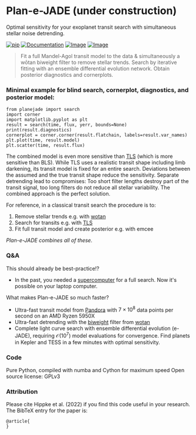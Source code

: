 Plan-e-JADE (under construction)
====================

Optimal sensitivity for your exoplanet transit search with simultaneous stellar noise detrending.

[![pip](https://img.shields.io/badge/pip-install%20planejade-blue.svg)](https://pypi.org/project/planejade/)
[![Documentation](https://img.shields.io/badge/documentation-%E2%9C%93-blue.svg)](https://planejade.readthedocs.io/en/latest/index.html)
[![Image](https://img.shields.io/badge/Examples-%E2%9C%93-blue.svg)](https://github.com/hippke/planejade/tree/main/examples)
[![Image](https://img.shields.io/badge/arXiv-2205.09410-blue.svg)](https://arxiv.org/abs/2205.09410)

>Fit a full Mandel-Agol transit model to the data & simultaneously a wōtan biweight filter to remove stellar trends. Search by iterative fitting with an ensemble differential evolution network. Obtain posterior diagnostics and cornerplots.

### Minimal example for blind search, cornerplot, diagnostics, and posterior model:
```
from planejade import search
import corner
import matplotlib.pyplot as plt
result = search(time, flux, yerr, bounds=None)
print(result.diagnostics)
cornerplot = corner.corner(result.flatchain, labels=result.var_names)
plt.plot(time, result.model)
plt.scatter(time, result.flux)
```

The combined model is even more sensitive than [TLS](https://github.com/hippke/tls) (which is more sensitive than BLS). While TLS uses a realistic transit shape including limb darkening, its transit model is fixed for an entire search. Deviations between the assumed and the true transit shape reduce the sensitivity. Separate detrending lead to compromises: Too short filter lengths destroy part of the transit signal, too long filters do not reduce all stellar variability. The combined approach is the perfect solution. 

For reference, in a classical transit search the procedure is to:
1. Remove stellar trends e.g. with [wotan](https://github.com/hippke/wotan)
2. Search for transits e.g. with [TLS](https://github.com/hippke/tls)
3. Fit full transit model and create posterior e.g. with emcee

*Plan-e-JADE combines all of these.*

### Q&A
This should already be best-practice!?
- In the past, you needed a [supercomputer](https://ui.adsabs.harvard.edu/abs/2020AJ....159..283T/abstract) for a full search. Now it's possible on your laptop computer.

What makes Plan-e-JADE so much faster?
- Ultra-fast transit model from [Pandora](https://github.com/hippke/pandora) with $7\times10^8$ data points per second on an AMD Ryzen 5950X
- Ultra-fast detrending with the [biweight](https://github.com/hippke/wotan/blob/master/tutorials/02%20Sliders.ipynb) filter from [wotan](https://github.com/hippke/wotan)
- Complete light curve search with ensemble differential evolution (e-JADE), requiring $\mathcal{O}(10^7)$ model evaluations for convergence. Find planets in Kepler and TESS in a few minutes with optimal sensitivity.

### Code
Pure Python, compiled with numba and Cython for maximum speed
Open source license: GPLv3


### Attribution
Please cite Hippke et al. (2022) if you find this code useful in your research. The BibTeX entry for the paper is:
```
@article{
}
```
